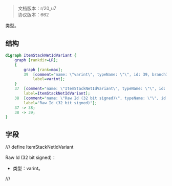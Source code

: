 # <!-- md:samp ItemStackNetIdVariant -->

> 文档版本：r/20_u7<br/>协议版本：662

<!-- md:samp ItemStackNetIdVariant -->类型。

## 结构

```dot
digraph ItemStackNetIdVariant {
	graph [rankdir=LR];
	{
		graph [rank=max];
		39	[comment="name: \"varint\", typeName: \"\", id: 39, branchId: 0, recurseId: -1, attributes: 512, notes: \"\"",
			label=varint];
	}
	37	[comment="name: \"ItemStackNetIdVariant\", typeName: \"\", id: 37, branchId: 0, recurseId: -1, attributes: 0, notes: \"\"",
		label=ItemStackNetIdVariant];
	38	[comment="name: \"Raw Id (32 bit signed)\", typeName: \"\", id: 38, branchId: 0, recurseId: -1, attributes: 0, notes: \"\"",
		label="Raw Id (32 bit signed)"];
	37 -> 38;
	38 -> 39;
}

```

## 字段

/// define
ItemStackNetIdVariant

Raw Id (32 bit signed)：<!-- md:samp varint -->

- 类型：varint。


///
